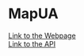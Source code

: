 # MapUA

[Link to the Webpage](http://3.126.245.53)  
[Link to the API](http://3.126.245.53:3001/api)
